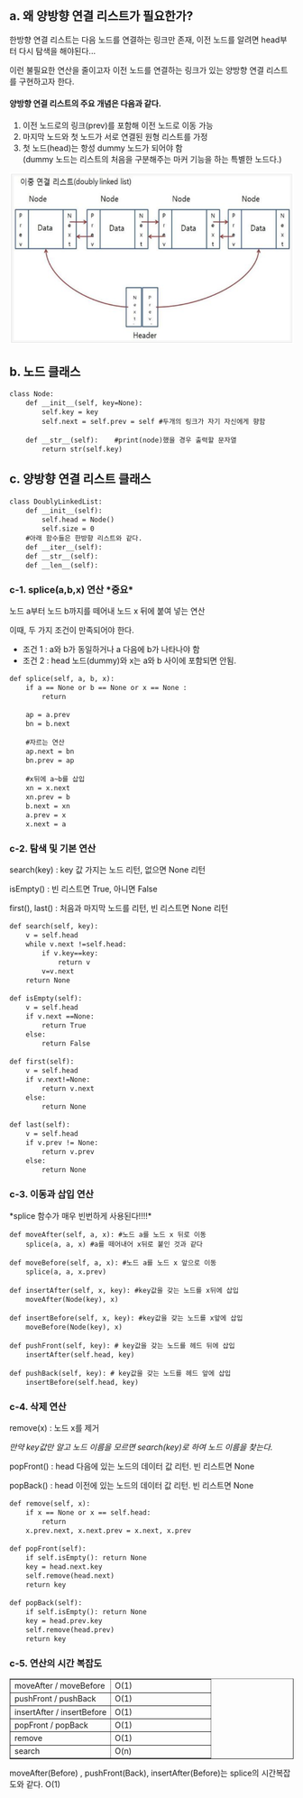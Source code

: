 ## **a. 왜 양방향 연결 리스트가 필요한가?**

한방향 연결 리스트는 다음 노드를 연결하는 링크만 존재, 이전 노드를 알려면 head부터 다시 탐색을 해야된다...

이런 불필요한 연산을 줄이고자 이전 노드를 연결하는 링크가 있는 양방향 연결 리스트를 구현하고자 한다.

#### 양방향 연결 리스트의 주요 개념은 다음과 같다.

1.  이전 노드로의 링크(prev)를 포함해 이전 노드로 이동 가능
2.  마지막 노드와 첫 노드가 서로 연결된 원형 리스트를 가정
3.  첫 노드(head)는 항성 dummy 노드가 되어야 함  
    (dummy 노드는 리스트의 처음을 구분해주는 마커 기능을 하는 특별한 노드다.)

![img](../img/doublylinkedlist.png)

## **b. 노드 클래스**

```
class Node:
    def __init__(self, key=None):
        self.key = key
        self.next = self.prev = self #두개의 링크가 자기 자신에게 향함
        
    def __str__(self):    #print(node)했을 경우 출력할 문자열
        return str(self.key)
```

## **c. 양방향 연결 리스트 클래스**

```
class DoublyLinkedList:
    def __init__(self):
        self.head = Node()
        self.size = 0
    #아래 함수들은 한방향 리스트와 같다.
    def __iter__(self):
    def __str__(self):
    def __len__(self):
```

### c-1. splice(a,b,x) 연산 \*중요\*

노드 a부터 노드 b까지를 떼어내 노드 x 뒤에 붙여 넣는 연산

이때, 두 가지 조건이 만족되어야 한다.

-   조건 1 : a와 b가 동일하거나 a 다음에 b가 나타나야 함
-   조건 2 : head 노드(dummy)와 x는 a와 b 사이에 포함되면 안됨.

```
def splice(self, a, b, x):
    if a == None or b == None or x == None :
        return
    
    ap = a.prev
    bn = b.next
    
    #자르는 연산
    ap.next = bn
    bn.prev = ap
    
    #x뒤에 a~b를 삽입
    xn = x.next
    xn.prev = b
    b.next = xn
    a.prev = x
    x.next = a
```

### c-2. 탐색 및 기본 연산

search(key) : key 값 가지는 노드 리턴, 없으면 None 리턴

isEmpty() : 빈 리스트면 True, 아니면 False

first(), last() : 처음과 마지막 노드를 리턴, 빈 리스트면 None 리턴

```
def search(self, key):
    v = self.head
    while v.next !=self.head:
        if v.key==key:
            return v
        v=v.next
    return None

def isEmpty(self):
    v = self.head
    if v.next ==None:
        return True
    else:
        return False
        
def first(self):
    v = self.head
    if v.next!=None:
        return v.next
    else:
        return None
        
def last(self):
    v = self.head
    if v.prev != None:
        return v.prev
    else:
        return None
```

### c-3. 이동과 삽입 연산

\*splice 함수가 매우 빈번하게 사용된다!!!!\*

```
def moveAfter(self, a, x): #노드 a를 노드 x 뒤로 이동
    splice(a, a, x) #a를 떼어내어 x뒤로 붙인 것과 같다

def moveBefore(self, a, x): #노드 a를 노드 x 앞으로 이동
    splice(a, a, x.prev)

def insertAfter(self, x, key): #key값을 갖는 노드를 x뒤에 삽입
    moveAfter(Node(key), x)

def insertBefore(self, x, key): #key값을 갖는 노드를 x앞에 삽입
    moveBefore(Node(key), x)
    
def pushFront(self, key): # key값을 갖는 노드를 헤드 뒤에 삽입
    insertAfter(self.head, key)

def pushBack(self, key): # key값을 갖는 노드를 헤드 앞에 삽입
    insertBefore(self.head, key)
```

### c-4. 삭제 연산

remove(x) : 노드 x를 제거

_만약 key값만 알고 노드 이름을 모르면 search(key)로 하여 노드 이름을 찾는다._

popFront() : head 다음에 있는 노드의 데이터 값 리턴. 빈 리스트면 None

popBack() : head 이전에 있는 노드의 데이터 값 리턴. 빈 리스트면 None

```
def remove(self, x):
    if x == None or x == self.head:
        return
    x.prev.next, x.next.prev = x.next, x.prev
    
def popFront(self):
    if self.isEmpty(): return None
    key = head.next.key
    self.remove(head.next)
    return key
    
def popBack(self):
    if self.isEmpty(): return None
    key = head.prev.key
    self.remove(head.prev)
    return key
```

### c-5. 연산의 시간 복잡도

<table style="border-collapse: collapse; width: 100%;" border="1" data-ke-align="alignLeft" data-ke-style="style4"><tbody><tr><td style="width: 50%;">moveAfter / moveBefore</td><td style="width: 50%;">O(1)</td></tr><tr><td style="width: 50%;">pushFront / pushBack</td><td style="width: 50%;">O(1)</td></tr><tr><td style="width: 50%;">insertAfter / insertBefore</td><td style="width: 50%;">O(1)</td></tr><tr><td style="width: 50%;">popFront / popBack</td><td style="width: 50%;">O(1)</td></tr><tr><td style="width: 50%;">remove</td><td style="width: 50%;">O(1)</td></tr><tr><td style="width: 50%;">search</td><td style="width: 50%;">O(n)</td></tr></tbody></table>

moveAfter(Before) , pushFront(Back), insertAfter(Before)는 splice의 시간복잡도와 같다. O(1)